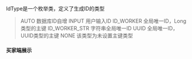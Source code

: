 IdType是一个枚举类，定义了生成ID的类型
> AUTO 数据库ID自增
  INPUT 用户输入ID
  ID_WORKER 全局唯一ID，Long类型的主键
  ID_WORKER_STR 字符串全局唯一ID
  UUID 全局唯一ID，UUID类型的主键
  NONE 该类型为未设置主键类型

#### 买家端展示

